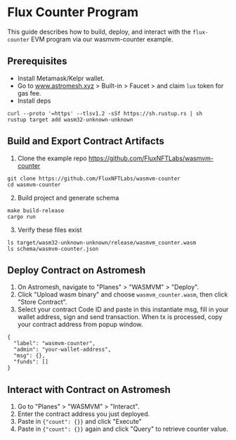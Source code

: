# Flux Counter Program
This guide describes how to build, deploy, and interact with the `flux-counter` EVM program via our wasmvm-counter example.

## Prerequisites
* Install Metamask/Kelpr wallet.
* Go to www.astromesh.xyz > Built-in > Faucet > and claim `lux` token for gas fee.
* Install deps
```
curl --proto '=https' --tlsv1.2 -sSf https://sh.rustup.rs | sh
rustup target add wasm32-unknown-unknown
```

## Build and Export Contract Artifacts
1. Clone the example repo https://github.com/FluxNFTLabs/wasmvm-counter
```
git clone https://github.com/FluxNFTLabs/wasmvm-counter
cd wasmvm-counter
```
2. Build project and generate schema
```
make build-release
cargo run
```
3. Verify these files exist
```
ls target/wasm32-unknown-unknown/release/wasmvm_counter.wasm
ls schema/wasmvm-counter.json
```

## Deploy Contract on Astromesh
1. On Astromesh, navigate to "Planes" > "WASMVM" > "Deploy".
2. Click "Upload wasm binary" and choose `wasmvm_counter.wasm`, then click "Store Contract".
3. Select your contract Code ID and paste in this instantiate msg, fill in your wallet address, sign and send transaction. When tx is processed, copy your contract address from popup window.
```
{
  "label": "wasmvm-counter",
  "admin": "your-wallet-address",
  "msg": {},
  "funds": []
}
```

## Interact with Contract on Astromesh
1. Go to "Planes" > "WASMVM" > "Interact".
2. Enter the contract address you just deployed.
3. Paste in `{"count": {}}` and click "Execute"
4. Paste in `{"count": {}}` again and click "Query" to retrieve counter value.

